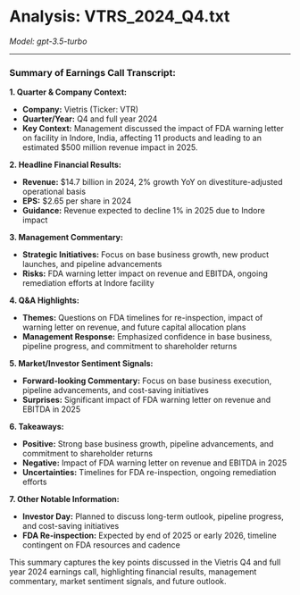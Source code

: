 # Analysis: VTRS_2024_Q4.txt

*Model: gpt-3.5-turbo*

---

### Summary of Earnings Call Transcript:

**1. Quarter & Company Context:**
- **Company:** Vietris (Ticker: VTR)
- **Quarter/Year:** Q4 and full year 2024
- **Key Context:** Management discussed the impact of FDA warning letter on facility in Indore, India, affecting 11 products and leading to an estimated $500 million revenue impact in 2025.

**2. Headline Financial Results:**
- **Revenue:** $14.7 billion in 2024, 2% growth YoY on divestiture-adjusted operational basis
- **EPS:** $2.65 per share in 2024
- **Guidance:** Revenue expected to decline 1% in 2025 due to Indore impact

**3. Management Commentary:**
- **Strategic Initiatives:** Focus on base business growth, new product launches, and pipeline advancements
- **Risks:** FDA warning letter impact on revenue and EBITDA, ongoing remediation efforts at Indore facility

**4. Q&A Highlights:**
- **Themes:** Questions on FDA timelines for re-inspection, impact of warning letter on revenue, and future capital allocation plans
- **Management Response:** Emphasized confidence in base business, pipeline progress, and commitment to shareholder returns

**5. Market/Investor Sentiment Signals:**
- **Forward-looking Commentary:** Focus on base business execution, pipeline advancements, and cost-saving initiatives
- **Surprises:** Significant impact of FDA warning letter on revenue and EBITDA in 2025

**6. Takeaways:**
- **Positive:** Strong base business growth, pipeline advancements, and commitment to shareholder returns
- **Negative:** Impact of FDA warning letter on revenue and EBITDA in 2025
- **Uncertainties:** Timelines for FDA re-inspection, ongoing remediation efforts

**7. Other Notable Information:**
- **Investor Day:** Planned to discuss long-term outlook, pipeline progress, and cost-saving initiatives
- **FDA Re-inspection:** Expected by end of 2025 or early 2026, timeline contingent on FDA resources and cadence

This summary captures the key points discussed in the Vietris Q4 and full year 2024 earnings call, highlighting financial results, management commentary, market sentiment signals, and future outlook.